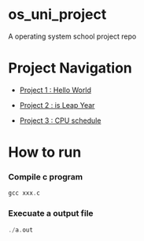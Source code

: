 # os_uni_project
A operating system school project repo

# Project Navigation

* [ Project 1 : Hello World ](/hello_world)

* [ Project 2 : is Leap Year ](/is_leap)

* [ Project 3 : CPU schedule ](/cpu_schedule)


# How to run

### Compile c program 
```c
gcc xxx.c
```

### Execuate a output file
```c
./a.out
```
